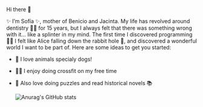  Hi there 👋

✨ I’m Sofía ✨, mother of Benicio and Jacinta. My life has revolved around dentistry 	👩‍⚕️ for 15 years, but I always felt that there was something wrong with it… like a splinter in my mind. The first time I discovered programming 👩‍💻 I felt like Alice falling down the rabbit hole 🐇, and discovered a wonderful world I want to be part of. 
Here are some ideas to get you started:
- 🐶 I love animals specialy dogs!
- 🏋️‍♀️ I enjoy doing crossfit on my free time
- 🥰 Also love doing puzzles and read historical novels 📚	

      
      
   
     ![Anurag's GitHub stats](https://github-readme-stats.vercel.app/api?username=sofilarrea&show_icons=true&theme=transparent)
     
